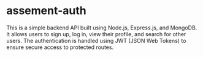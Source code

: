 # assement-auth
This is a simple backend API built using Node.js, Express.js, and MongoDB. It allows users to sign up, log in, view their profile, and search for other users. The authentication is handled using JWT (JSON Web Tokens) to ensure secure access to protected routes.
